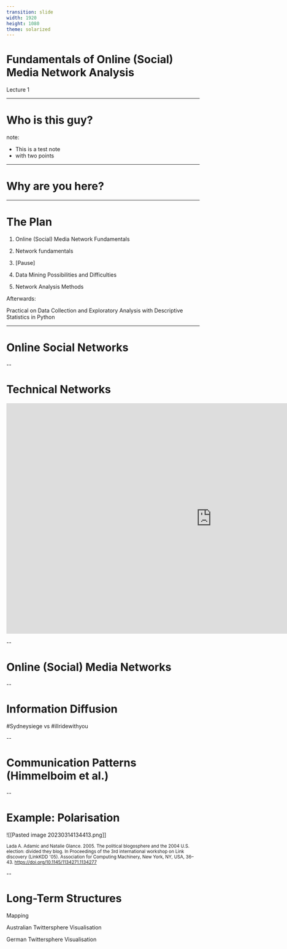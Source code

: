 ```yaml
---
transition: slide
width: 1920
height: 1080
theme: solarized
---
```


# 

# Fundamentals of Online (Social) Media Network Analysis

Lecture 1


---

# Who is this guy?

note:
* This is a test note
* with two points

---

# Why are you here?

---

# The Plan

1. Online (Social) Media Network Fundamentals

2. Network fundamentals

3. [Pause]

4. Data Mining Possibilities and Difficulties

5. Network Analysis Methods

Afterwards:

Practical on Data Collection and Exploratory Analysis with Descriptive Statistics in Python

---

# Online Social Networks

--

# Technical Networks

<iframe width="1070" height="600" src="https://www.youtube-nocookie.com/embed/tiGMgU6_1x4" title="YouTube video player" frameborder="0" allow="accelerometer; autoplay; clipboard-write; encrypted-media; gyroscope; picture-in-picture; web-share" allowfullscreen></iframe>

--

# Online (Social) Media Networks

--

# Information Diffusion

\#Sydneysiege vs \#illridewithyou

--

# Communication Patterns (Himmelboim et al.)

--

# Example: Polarisation

![[Pasted image 20230314134413.png]]

<small>Lada A. Adamic and Natalie Glance. 2005. The political blogosphere and the 2004 U.S. election: divided they blog. In Proceedings of the 3rd international workshop on Link discovery (LinkKDD '05). Association for Computing Machinery, New York, NY, USA, 36–43. https://doi.org/10.1145/1134271.1134277</small>

--
# Long-Term Structures

Mapping

Australian Twittersphere Visualisation

German Twittersphere Visualisation


